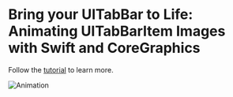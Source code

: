 # Bring your UITabBar to Life: Animating UITabBarItem Images with Swift and CoreGraphics

Follow the [tutorial](https://medium.com/@werry_paxman/bring-your-uitabbar-to-life-animating-uitabbaritem-images-with-swift-and-coregraphics-d3be75eb8d4d#.rni1w7nrd) to learn more.

![Animation](https://thumbs.gfycat.com/VengefulAmpleAnhinga-size_restricted.gif)
